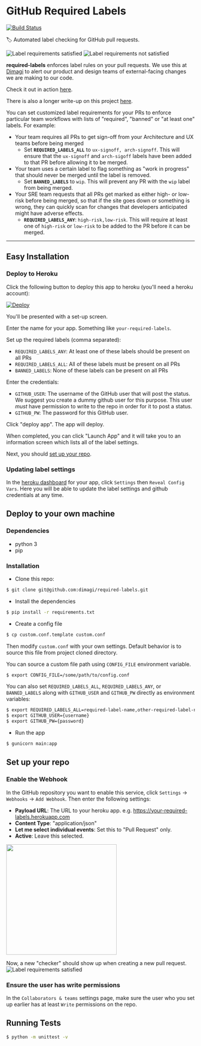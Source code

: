 # GitHub Required Labels
[![Build Status](https://travis-ci.org/dimagi/required-labels.svg?branch=master)](https://travis-ci.org/dimagi/required-labels)

:label: Automated label checking for GitHub pull requests.

![Label requirements satisfied](https://user-images.githubusercontent.com/146896/34694324-a926ebfe-f494-11e7-983f-b10e10719c83.png)
![Label requirements not satisfied](https://user-images.githubusercontent.com/146896/34694323-a90da090-f494-11e7-8f44-ae6780390fc9.png)

**required-labels** enforces label rules on your pull requests. We use this at [Dimagi](https://www.dimagi.com) to alert our product and design teams of external-facing changes we are making to our code. 

Check it out in action [here](https://github.com/dimagi/required-labels/pulls?q=is%3Aopen+is%3Apr+label%3Aexamples).

There is also a longer write-up on this project [here](https://www.dimagi.com/blog/designing-a-foolproof-system-for-communicating-changes-made-to-your-software-product/).

You can set customized label requirements for your PRs to enforce particular team workflows with lists of "required", "banned" or "at least one" labels. For example:

- Your team requires all PRs to get sign-off from your Architecture and UX teams before being merged
    - Set **`REQUIRED_LABELS_ALL`** to `ux-signoff, arch-signoff`. This will ensure that the `ux-signoff` and `arch-sigoff` labels have been added to that PR before allowing it to be merged.
- Your team uses a certain label to flag something as "work in progress" that should never be merged until the label is removed.
    - Set **`BANNED_LABELS`** to `wip`. This will prevent any PR with the `wip` label from being merged.
- Your SRE team requests that all PRs get marked as either high- or low-risk before being merged, so that if the site goes down or something is wrong, they can quickly scan for changes that developers anticipated might have adverse effects. 
    - **`REQUIRED_LABELS_ANY`**: `high-risk,low-risk`. This will require at least one of `high-risk` or `low-risk` to be added to the PR before it can be merged.

---

## Easy Installation

### Deploy to Heroku

Click the following button to deploy this app to heroku (you'll need a heroku account):

[![Deploy](https://www.herokucdn.com/deploy/button.svg)](https://heroku.com/deploy)

You'll be presented with a set-up screen.

Enter the name for your app. Something like `your-required-labels`.

Set up the required labels (comma separated):

- `REQUIRED_LABELS_ANY`: At least one of these labels should be present on all PRs
- `REQUIRED_LABELS_ALL`: All of these labels must be present on all PRs
- `BANNED_LABELS`: None of these labels can be present on all PRs

Enter the credentials:

- `GITHUB_USER`: The username of the GitHub user that will post the status. We suggest you create a dummy github user for this purpose. This user *must* have permission to write to the repo in order for it to post a status. 
- `GITHUB_PW`: The password for this GitHub user.

Click "deploy app". The app will deploy.

When completed, you can click "Launch App" and it will take you to an information screen which lists all of the label settings.

Next, you should [set up your repo](#set-up-your-repo).

### Updating label settings

In the [heroku dashboard](https://dashboard.heroku.com) for your app, click `Settings` then `Reveal Config Vars`. Here you will be able to update the label settings and github credentials at any time.


## Deploy to your own machine

### Dependencies
- python 3
- pip

### Installation

- Clone this repo: 

```sh
$ git clone git@github.com:dimagi/required-labels.git
```

- Install the dependencies

```sh
$ pip install -r requirements.txt
```

- Create a config file

```sh
$ cp custom.conf.template custom.conf
```
Then modify `custom.conf` with your own settings.
Default behavior is to source this file from project cloned directory.

You can source a custom file path using `CONFIG_FILE` environment variable.

```sh
$ export CONFIG_FILE=/some/path/to/config.conf
```

You can also set `REQUIRED_LABELS_ALL`, `REQUIRED_LABELS_ANY`, or `BANNED_LABELS` along with `GITHUB_USER` and `GITHUB_PW` directly as environment variables:

```sh
$ export REQUIRED_LABELS_ALL=required-label-name,other-required-label-name
$ export GITHUB_USER={username}
$ export GITHUB_PW={password}
```

- Run the app

```sh
$ gunicorn main:app
```


## Set up your repo

### Enable the Webhook
In the GitHub repository you want to enable this service, click `Settings` -> `Webhooks` -> `Add Webhook`. Then enter the following settings:

- **Payload URL**: The URL to your heroku app. e.g. https://your-required-labels.herokuapp.com
- **Content Type**: "application/json"
- **Let me select individual events**: Set this to "Pull Request" only.
- **Active**: Leave this selected.

[<img src="https://user-images.githubusercontent.com/146896/34696493-0dec922a-f49d-11e7-8f30-0d27f7c5a8c8.png" width="295">](https://user-images.githubusercontent.com/146896/34696493-0dec922a-f49d-11e7-8f30-0d27f7c5a8c8.png)

Now, a new "checker" should show up when creating a new pull request.
![Label requirements satisfied](https://user-images.githubusercontent.com/146896/34694324-a926ebfe-f494-11e7-983f-b10e10719c83.png)

### Ensure the user has write permissions

In the `Collaborators & teams` settings page, make sure the user who you set up earlier has at least `Write` permissions on the repo.

## Running Tests

```sh
$ python -m unittest -v
```
